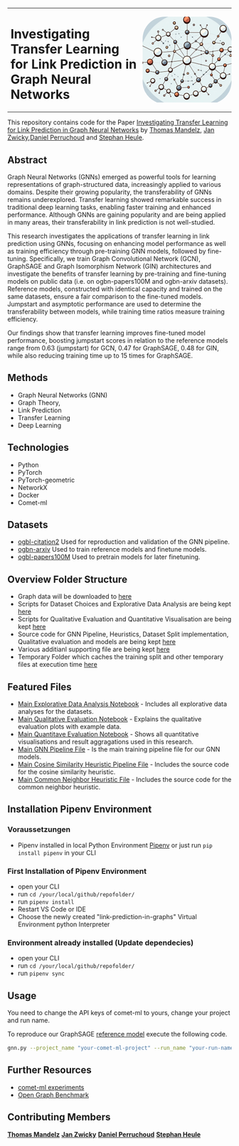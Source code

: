 <table style="border: none; border-collapse: collapse; width: 100%;">
  <tr>
    <td style="border: none; width: 70%;">
      <div>
        <h1>Investigating Transfer Learning for Link Prediction in Graph Neural Networks</h1>
      </div>
    </td>
    <td style="border: none; width: 30%; padding: 0; text-align: right;">
      <div style="display: flex; justify-content: flex-end; align-items: center; height: 200px;">
        <div style="width: 200px; height: auto; overflow: hidden; border-radius: 50px;">
          <img src="assets/titlepage.png" alt="Circular Image" style="width: 100%; height: auto;">
        </div>
      </div>
    </td>
  </tr>
</table>

This repository contains code for the Paper [Investigating Transfer Learning for Link Prediction
in Graph Neural Networks]() by [Thomas Mandelz](https://www.linkedin.com/in/tmandelz/), [Jan Zwicky](https://www.linkedin.com/in/jan-zwicky-894939311/),[Daniel Perruchoud](https://www.linkedin.com/in/daniel-olivier-perruchoud-799aaa38/) and [Stephan Heule](https://www.linkedin.com/in/stephanheule/).

## Abstract

Graph Neural Networks (GNNs) emerged as powerful tools for learning representations of graph-structured data, increasingly applied to various domains. Despite their growing popularity, the transferability of GNNs remains underexplored.
Transfer learning showed remarkable success in traditional deep learning tasks, enabling faster training and enhanced performance. Although GNNs are gaining popularity and are being applied in many areas, their transferability in link prediction is not well-studied. 

This research investigates the applications of transfer learning in link prediction using GNNs, focusing on enhancing model performance as well as training efficiency through pre-training GNN models, followed by fine-tuning. Specifically, we train Graph Convolutional Network (GCN), GraphSAGE and Graph Isomorphism Network (GIN) architectures and investigate the benefits of transfer learning by pre-training and fine-tuning models on public data (i.e. on ogbn-papers100M and ogbn-arxiv datasets). 
Reference models, constructed with identical capacity and trained on the same datasets, ensure a fair comparison to the fine-tuned models. Jumpstart and asymptotic performance are used to determine the transferability between models, while training time ratios measure training efficiency.

Our findings show that transfer learning improves fine-tuned model performance, boosting jumpstart scores in relation to the reference models range from 0.63 (jumpstart) for GCN, 0.47 for GraphSAGE, 0.48 for GIN, while also reducing training time up to 15 times for GraphSAGE.

## Methods

* Graph Neural Networks (GNN)
* Graph Theory,
* Link Prediction
* Transfer Learning
* Deep Learning

## Technologies

* Python
* PyTorch
* PyTorch-geometric
* NetworkX
* Docker
* Comet-ml

## Datasets

* [ogbl-citation2](https://ogb.stanford.edu/docs/linkprop/#ogbl-citation2)
Used for reproduction and validation of the GNN pipeline.
* [ogbn-arxiv](https://ogb.stanford.edu/docs/nodeprop/#ogbn-arxiv)
Used to train reference models and finetune models.
* [ogbl-papers100M](https://ogb.stanford.edu/docs/nodeprop/#ogbn-papers100M)
Used to pretrain models for later finetuning.

## Overview Folder Structure

* Graph data will be downloaded to [here](dataset)
* Scripts for Dataset Choices and Explorative Data Analysis are being kept [here](EDA)
* Scripts for Qualitative Evaluation and Quantitative Visualisation are being kept [here](evaluation)
* Source code for GNN Pipeline, Heuristics, Dataset Split implementation, Qualitative evaluation and models are being kept [here](modelling)
* Various additianl supporting file are being kept [here](additional)
* Temporary Folder which caches the training split and other temporary files at execution time [here](temp)

## Featured Files

* [Main Explorative Data Analysis Notebook](/EDA/2_eda_dataset.ipynb) - Includes all explorative data analyses for the datasets.
* [Main Qualitative Evaluation Notebook](/evaluation/1_evaluation_build_up.ipynb) - Explains the qualitative evaluation plots with example data.
* [Main Quantitave Evaluation Notebook](evaluation/4_visualise_results_training_curves.ipynb) - Shows all quantitative visualisations and result aggragations used in this research.
* [Main GNN Pipeline File](/modelling/gcn/gnn.py) - Is the main training pipeline file for our GNN models.
* [Main Cosine Similarity Heuristic Pipeline File](/modelling/heuristics/baseline_cosine_similarity.ipynb) - Includes the source code for the cosine similarity heuristic.
* [Main Common Neighbor Heuristic File](/modelling/heuristics/cn_baseline.py) - Includes the source code for the common neighbor heuristic.

## Installation Pipenv Environment

### Voraussetzungen

* Pipenv installed in local Python Environment [Pipenv](https://pipenv.pypa.io/en/latest/) or just run `pip install pipenv` in your CLI

### First Installation of Pipenv Environment

* open your CLI
* run `cd /your/local/github/repofolder/`
* run `pipenv install`
* Restart VS Code or IDE
* Choose the newly created "link-prediction-in-graphs" Virtual Environment python Interpreter

### Environment already installed (Update dependecies)

* open your CLI
* run `cd /your/local/github/repofolder/`
* run `pipenv sync`

## Usage

You need to change the API keys of comet-ml to yours, change your project and run name.

To reproduce our GraphSAGE [reference model](https://www.comet.com/transfer-learning-link-prediction/long-reference/e7eddb5ce3104801aa355a461b0540c2) execute the following code.

``` sh
gnn.py --project_name "your-comet-ml-project" --run_name "your-run-name" --epochs 2100 --dataset ogbn-arxiv --batch_size 38349 --lr 0.0004 --num_layers 2 --hidden_channels 512 --model_architecture GCN --one_batch_training False --freeze_model False --save_model True --eval_n_hop_computational_graph 2 --epoch_checkpoints 10
```

## Further Resources

* [comet-ml experiments](https://www.comet.com/transfer-learning-link-prediction)
* [Open Graph Benchmark](https://ogb.stanford.edu/)


## Contributing Members

**[Thomas Mandelz](https://github.com/tmandelz)**
**[Jan Zwicky](https://github.com/swiggy123)**
**[Daniel Perruchoud](https://www.fhnw.ch/de/personen/daniel-perruchoud)**
**[Stephan Heule](https://www.fhnw.ch/de/personen/stephan-heule)**

